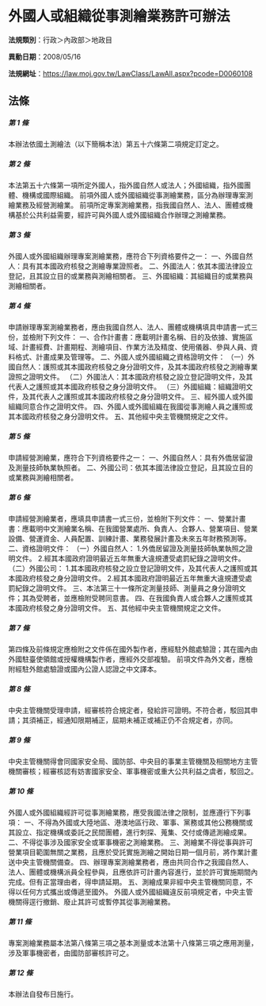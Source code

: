 # 外國人或組織從事測繪業務許可辦法

**法規類別**：行政＞內政部＞地政目

**異動日期**：2008/05/16  

**法規網址**：https://law.moj.gov.tw/LawClass/LawAll.aspx?pcode=D0060108





## 法條
##### 第 1 條
本辦法依國土測繪法（以下簡稱本法）第五十六條第二項規定訂定之。

##### 第 2 條
本法第五十六條第一項所定外國人，指外國自然人或法人；外國組織，指外國團體、機構或國際組織。
前項外國人或外國組織從事測繪業務，區分為辦理專案測繪業務及經營測繪業。
前項所定專案測繪業務，指我國自然人、法人、團體或機構基於公共利益需要，經許可與外國人或外國組織合作辦理之測繪業務。

##### 第 3 條
外國人或外國組織辦理專案測繪業務，應符合下列資格要件之一：
一、外國自然人：具有其本國政府核發之測繪專業證照者。
二、外國法人：依其本國法律設立登記，且其設立目的或業務與測繪相關者。
三、外國組織：其組織目的或業務與測繪相關者。

##### 第 4 條
申請辦理專案測繪業務者，應由我國自然人、法人、團體或機構填具申請書一式三份，並檢附下列文件：
一、合作計畫書：應載明計畫名稱、目的及依據、實施區域、計畫經費、計畫期程、測繪項目、作業方法及精度、使用儀器、參與人員、資料格式、計畫成果及管理等。
二、外國人或外國組織之資格證明文件：
（一）外國自然人：護照或其本國政府核發之身分證明文件，及其本國政府核發之測繪專業證照之證明文件。
（二）外國法人：其本國政府核發之設立登記證明文件，及其代表人之護照或其本國政府核發之身分證明文件。
（三）外國組織：組織證明文件，及其代表人之護照或其本國政府核發之身分證明文件。
三、經外國人或外國組織同意合作之證明文件。
四、外國人或外國組織在我國從事測繪人員之護照或其本國政府核發之身分證明文件。
五、其他經中央主管機關規定之文件。

##### 第 5 條
申請經營測繪業，應符合下列資格要件之一：
一、外國自然人：具有外僑居留證及測量技師執業執照者。
二、外國公司：依其本國法律設立登記，且其設立目的或業務與測繪相關者。

##### 第 6 條
申請經營測繪業者，應填具申請書一式三份，並檢附下列文件：
一、營業計畫書：應載明中文測繪業名稱、在我國營業處所、負責人、合夥人、營業項目、營業設備、營運資金、人員配置、訓練計畫、業務發展計畫及未來五年財務預測等。
二、資格證明文件：
（一）外國自然人：
      1.外僑居留證及測量技師執業執照之證明文件。
      2.經其本國政府證明最近五年無重大違規遭受處罰紀錄之證明文件。
（二）外國公司：
      1.其本國政府核發之設立登記證明文件，及其代表人之護照或其本國政府核發之身分證明文件。
      2.經其本國政府證明最近五年無重大違規遭受處罰紀錄之證明文件。
三、本法第三十一條所定測量技師、測量員之身分證明文件；其為受聘者，並應檢附受聘同意書。
四、在我國負責人或合夥人之護照或其本國政府核發之身分證明文件。
五、其他經中央主管機關規定之文件。

##### 第 7 條
第四條及前條規定應檢附之文件係在國外製作者，應經駐外館處驗證；其在國內由外國駐臺使領館或授權機構製作者，應經外交部複驗。
前項文件為外文者，應檢附經駐外館處驗證或國內公證人認證之中文譯本。

##### 第 8 條
中央主管機關受理申請，經審核符合規定者，發給許可證明。不符合者，駁回其申請；其須補正，經通知限期補正，屆期未補正或補正仍不合規定者，亦同。

##### 第 9 條
中央主管機關得會同國家安全局、國防部、中央目的事業主管機關及相關地方主管機關審核；經審核認有妨害國家安全、軍事機密或重大公共利益之虞者，駁回之。

##### 第 10 條
外國人或外國組織經許可從事測繪業務，應受我國法律之限制，並應遵行下列事項：
一、不得為外國或大陸地區、港澳地區行政、軍事、黨務或其他公務機關或其設立、指定機構或委託之民間團體，進行刺探、蒐集、交付或傳遞測繪成果。
二、不得從事涉及國家安全或軍事機密之測繪業務。
三、測繪業不得從事與許可營業項目範圍無關之業務，且應於受託實施測繪之開始日期一個月前，將作業計畫送中央主管機關備查。
四、辦理專案測繪業務者，應由共同合作之我國自然人、法人、團體或機構派員全程參與，且應依許可計畫內容進行，並於許可實施期間內完成。但有正當理由者，得申請延期。
五、測繪成果非經中央主管機關同意，不得以任何方式攜出或傳遞至國外。
外國人或外國組織違反前項規定者，中央主管機關得逕行撤銷、廢止其許可或暫停其從事測繪業務。

##### 第 11 條
專案測繪業務屬本法第八條第三項之基本測量或本法第十八條第三項之應用測量，涉及軍事機密者，由國防部審核許可之。

##### 第 12 條
本辦法自發布日施行。


